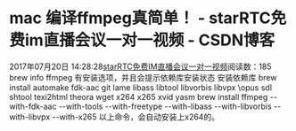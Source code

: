 # mac 编译ffmpeg真简单！ - starRTC免费im直播会议一对一视频 - CSDN博客
2017年07月20日 14:28:28[starRTC免费IM直播会议一对一视频](https://me.csdn.net/elesos)阅读数：185
brew info ffmpeg 有安装选项，并且会提示依赖库安装状态
安装依赖库
brew install automake fdk-aac git lame libass libtool libvorbis libvpx \opus sdl shtool texi2html theora wget x264 x265 xvid
 yasm
brew install ffmpeg --with-fdk-aac --with-tools --with-freetype --with-libass --with-libvorbis --with-libvpx --with-x265
以上命令，会自动安装上x264的。

